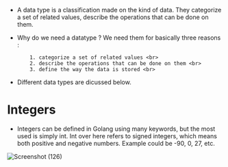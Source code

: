 * A data type is a classification made on the kind of data. They categorize a set of related values, describe the operations that can be done on them. 

* Why do we need a datatype ? We need them for basically three reasons : <br>
          
          1. categorize a set of related values <br>
          2. describe the operations that can be done on them <br>
          3. define the way the data is stored <br>


* Different data types are dicussed below.


# Integers #

* Integers can be defined in Golang using many keywords, but the most used is simply int. Int over here refers to signed integers, which means both positive and negative numbers. Example could be -90, 0, 27, etc.

![Screenshot (126)](https://user-images.githubusercontent.com/98219227/231076606-c5b2f021-1315-4c3b-a2fb-aa0c8259f9bd.png)
